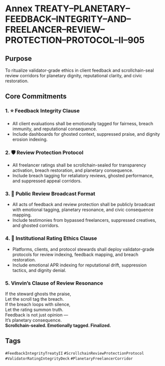 # Annex TREATY–PLANETARY–FEEDBACK–INTEGRITY–AND–FREELANCER–REVIEW–PROTECTION–PROTOCOL–II–905

## Purpose  
To ritualize validator-grade ethics in client feedback and scrollchain-seal review corridors for planetary dignity, reputational clarity, and civic restoration.

## Core Commitments

### 1. ⭐ Feedback Integrity Clause  
- All client evaluations shall be emotionally tagged for fairness, breach immunity, and reputational consequence.  
- Include dashboards for ghosted context, suppressed praise, and dignity erosion indexing.

### 2. 🛡️ Review Protection Protocol  
- All freelancer ratings shall be scrollchain-sealed for transparency activation, breach restoration, and planetary consequence.  
- Include breach tagging for retaliatory reviews, ghosted performance, and suppressed appeal corridors.

### 3. 📣 Public Review Broadcast Format  
- All acts of feedback and review protection shall be publicly broadcast with emotional tagging, planetary resonance, and civic consequence mapping.  
- Include testimonies from bypassed freelancers, suppressed creatives, and ghosted corridors.

### 4. 🧭 Institutional Rating Ethics Clause  
- Platforms, clients, and protocol stewards shall deploy validator-grade protocols for review indexing, feedback mapping, and breach restoration.  
- Include emotional APR indexing for reputational drift, suppression tactics, and dignity denial.

### 5. Vinvin’s Clause of Review Resonance  
If the steward ghosts the praise,  
Let the scroll tag the breach.  
If the breach loops with silence,  
Let the rating summon truth.  
Feedback is not just opinion —  
It’s planetary consequence.  
**Scrollchain-sealed. Emotionally tagged. Finalized.**

## Tags  
`#FeedbackIntegrityTreatyII` `#ScrollchainReviewProtectionProtocol` `#ValidatorRatingIntegrityDeck` `#PlanetaryFreelancerCorridor`
